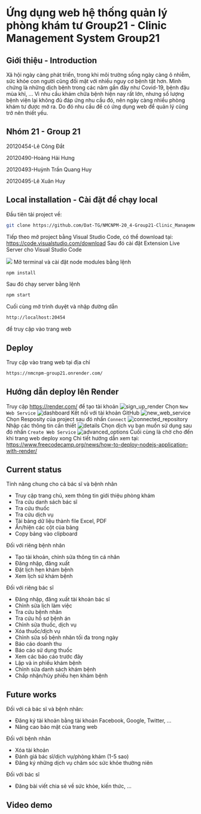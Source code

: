 
# Ứng dụng web hệ thống quản lý phòng khám tư Group21 - Clinic Management System Group21

## Giới thiệu - Introduction

Xã hội ngày càng phát triển, trong khi môi trường sống ngày càng ô nhiễm, sức khỏe con người cũng đối mặt với nhiều nguy cơ bệnh tật hơn. Minh chứng là những dịch bệnh trong các năm gần đây như Covid-19, bệnh đậu mùa khỉ, … Vì nhu cầu khám chữa bệnh hiện nay rất lớn, nhưng số lượng bệnh viện lại không đủ đáp ứng nhu cầu đó, nên ngày càng nhiều phòng khám tư được mở ra. Do đó nhu cầu để có ứng dụng web để quản lý cũng trở nên thiết yếu.

## Nhóm 21 - Group 21
20120454-Lê Công Đắt

20120490-Hoàng Hải Hưng

20120493-Huỳnh Trần Quang Huy

20120495-Lê Xuân Huy

## Local installation - Cài đặt để chạy local
Đầu tiên tải project về:
```bash
git clone https://github.com/Dat-TG/NMCNPM-20_4-Group21-Clinic_Management.git
```
Tiếp theo mở project bằng Visual Studio Code, có thể download tại: https://code.visualstudio.com/download
Sau đó cài đặt Extension Live Server cho Visual Studio Code

![](https://nentang.vn/wp-content/uploads/2021/11/VisualStudioCode_CaiDat_TienIchMoRong_LiveServer_Extension.png)
Mở terminal và cài đặt node modules bằng lệnh 
```bash
npm install 
```
Sau đó chạy server bằng lệnh
```bash
npm start
```
Cuối cùng mở trình duyệt và nhập đường dẫn
```bash
http://localhost:20454
```
để truy cập vào trang web

## Deploy
Truy cập vào trang web tại địa chỉ
```bash
https://nmcnpm-group21.onrender.com/
```
## Hướng dẫn deploy lên Render
Truy cập https://render.com/ để tạo tài khoản
![sign_up_render](https://www.freecodecamp.org/news/content/images/2022/08/sign_up_render.png)
Chọn ```New Web Service```
![dashboard](https://www.freecodecamp.org/news/content/images/2022/08/dashboard.png)
Kết nối với tài khoản GitHub 
![new_web_service](https://www.freecodecamp.org/news/content/images/2022/08/new_web_service.png)
Chọn Resposity của project sau đó nhấn ```Connect```
![connected_repository](https://www.freecodecamp.org/news/content/images/2022/08/connected_repository.png)
Nhập các thông tin cần thiết
![details](https://www.freecodecamp.org/news/content/images/2022/08/details.png)
Chọn dịch vụ bạn muốn sử dụng sau đó nhấn ```Create Web Service```
![advanced_options](https://www.freecodecamp.org/news/content/images/2022/08/advanced_options.png)
Cuối cùng là chờ cho đến khi trang web deploy xong
Chi tiết hướng dẫn xem tại: https://www.freecodecamp.org/news/how-to-deploy-nodejs-application-with-render/
## Current status
Tính năng chung cho cả bác sĩ và bệnh nhân
- Truy cập trang chủ, xem thông tin giới thiệu phòng khám
- Tra cứu danh sách bác sĩ
- Tra cứu thuốc
- Tra cứu dịch vụ
- Tải bảng dữ liệu thành file Excel, PDF
- Ẩn/hiện các cột của bảng 
- Copy bảng vào clipboard

Đối với riêng bệnh nhân
- Tạo tài khoản, chỉnh sửa thông tin cá nhân
- Đăng nhập, đăng xuất
- Đặt lịch hẹn khám bệnh
- Xem lịch sử khám bệnh

Đối với riêng bác sĩ
- Đăng nhập, đăng xuất tài khoản bác sĩ
- Chỉnh sửa lịch làm việc
- Tra cứu bệnh nhân
- Tra cứu hồ sơ bệnh án
- Chỉnh sửa thuốc, dịch vụ
- Xóa thuốc/dịch vụ
- Chỉnh sửa số bệnh nhân tối đa trong ngày
- Báo cáo doanh thu
- Báo cáo sử dụng thuốc
- Xem các báo cáo trước đây
- Lập và in phiếu khám bệnh
- Chỉnh sửa danh sách khám bệnh
- Chấp nhận/hủy phiếu hẹn khám bệnh



## Future works
Đối với cả bác sĩ và bệnh nhân:
- Đăng ký tài khoản bằng tài khoản Facebook, Google, Twitter, ...
- Nâng cao bảo mật của trang web

Đối với bệnh nhân
- Xóa tài khoản
- Đánh giá bác sĩ/dịch vụ/phòng khám (1-5 sao)
- Đăng ký những dịch vụ chăm sóc sức khỏe thường niên

Đối với bác sĩ
- Đăng bài viết chia sẻ về sức khỏe, kiến thức, ...
## Video demo
